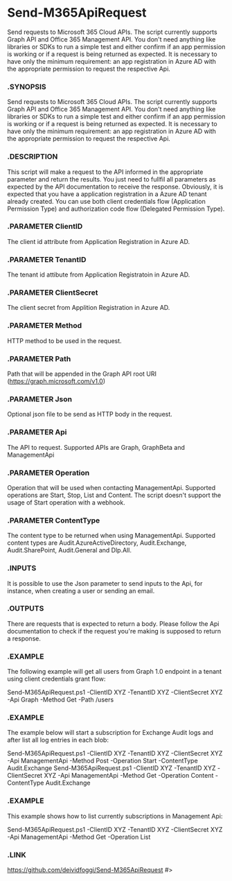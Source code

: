 # Send-M365ApiRequest
Send requests to Microsoft 365 Cloud APIs. The script currently supports Graph API and Office 365 Management API. You don't need anything like libraries or SDKs to run a simple test and either confirm if an app permission is working or if a request is being returned as expected. It is necessary to have only the minimum requirement: an app registration in Azure AD with the appropriate permission to request the respective Api.

### .SYNOPSIS
Send requests to Microsoft 365 Cloud APIs. The script currently supports Graph API and Office 365 Management API. You don't need anything like libraries or SDKs
to run a simple test and either confirm if an app permission is working or if a request is being returned as expected. It is necessary to have only the minimum
requirement: an app registration in Azure AD with the appropriate permission to request the respective Api.

###  .DESCRIPTION
This script will make a request to the API informed in the appropriate parameter and return the results. You just need to fullfil all parameters
as expected by the API documentation to receive the response. Obviously, it is expected that you have a application registration in a Azure AD tenant already created.
You can use both client credentials flow (Application Permission Type) and authorization code flow (Delegated Permission Type).

### .PARAMETER ClientID
The client id attribute from Application Registration in Azure AD.

### .PARAMETER TenantID
The tenant id attibute from Application Registratoin in Azure AD.

### .PARAMETER ClientSecret
The client secret from Applition Registration in Azure AD.

### .PARAMETER Method
HTTP method to be used in the request.

### .PARAMETER Path
Path that will be appended in the Graph API root URI (https://graph.microsoft.com/v1.0)

### .PARAMETER Json
Optional json file to be send as HTTP body in the request.

### .PARAMETER Api
The API to request. Supported APIs are Graph, GraphBeta and ManagementApi

### .PARAMETER Operation
Operation that will be used when contacting ManagementApi. Supported operations are Start, Stop, List and Content. The script doesn't support the usage of
Start operation with a webhook.

### .PARAMETER ContentType
The content type to be returned when using ManagementApi. Supported content types are Audit.AzureActiveDirectory, Audit.Exchange, Audit.SharePoint, Audit.General and Dlp.All.

### .INPUTS
It is possible to use the Json parameter to send inputs to the Api, for instance, when creating a user or sending an email.

### .OUTPUTS
There are requests that is expected to return a body. Please follow the Api documentation to check if the request you're making is supposed to return a response.

### .EXAMPLE
The following example will get all users from Graph 1.0 endpoint in a tenant using client credentials grant flow:

Send-M365ApiRequest.ps1 -ClientID XYZ -TenantID XYZ -ClientSecret XYZ -Api Graph -Method Get -Path /users

### .EXAMPLE
The example below will start a subscription for Exchange Audit logs and after list all log entries in each blob:

Send-M365ApiRequest.ps1 -ClientID XYZ -TenantID XYZ -ClientSecret XYZ -Api ManagementApi -Method Post -Operation Start -ContentType Audit.Exchange
Send-M365ApiRequest.ps1 -ClientID XYZ -TenantID XYZ -ClientSecret XYZ -Api ManagementApi -Method Get -Operation Content -ContentType Audit.Exchange

### .EXAMPLE
This example shows how to list currently subscriptions in Management Api:

Send-M365ApiRequest.ps1 -ClientID XYZ -TenantID XYZ -ClientSecret XYZ -Api ManagementApi -Method Get -Operation List

### .LINK
https://github.com/deividfoggi/Send-M365ApiRequest
#>